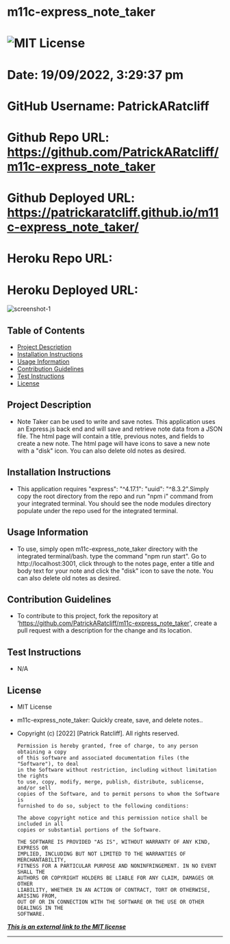 
# m11c-express_note_taker
# ![MIT License](https://img.shields.io/static/v1?label=license&message=MIT&color=green)
# Date: 19/09/2022, 3:29:37 pm
# GitHub Username: PatrickARatcliff
# Github Repo URL: https://github.com/PatrickARatcliff/m11c-express_note_taker
# Github Deployed URL: https://patrickaratcliff.github.io/m11c-express_note_taker/
# Heroku Repo URL:
# Heroku Deployed URL:

![screenshot-1]()
  
## Table of Contents
- [Project Description](#project-description)
- [Installation Instructions](#installation-instructions)
- [Usage Information](#usage-information)
- [Contribution Guidelines](#contribution-guidelines)
- [Test Instructions](#test-instructions)
- [License](#license)
  
## Project Description
- Note Taker can be used to write and save notes. This application uses an Express.js back end and will save and retrieve note data from a JSON file. The html page will contain a title, previous notes, and fields to create a new note. The html page will have icons to save a new note with a "disk" icon. You can also delete old notes as desired.
  
## Installation Instructions
- This application requires "express": "^4.17.1": "uuid": "^8.3.2".Simply copy the root directory from the repo and run "npm i" command from your integrated terminal. You should see the node modules directory populate under the repo used for the integrated terminal.
  
## Usage Information
- To use, simply open m11c-express_note_taker directory with the integrated terminal/bash. type the command "npm run start". Go to http://localhost:3001, click through to the notes page, enter a title and body text for your note and click the "disk" icon to save the note. You can also delete old notes as desired.
  
## Contribution Guidelines
- To contribute to this project, fork the repository at ‘https://github.com/PatrickARatcliff/m11c-express_note_taker', create a pull request with a description for the change and its location.
  
## Test Instructions
- N/A
    
## License
- MIT License
- m11c-express_note_taker: Quickly create, save, and delete notes..
- Copyright (c) [2022] [Patrick Ratcliff]. All rights reserved.

    

      Permission is hereby granted, free of charge, to any person obtaining a copy
      of this software and associated documentation files (the "Software"), to deal
      in the Software without restriction, including without limitation the rights
      to use, copy, modify, merge, publish, distribute, sublicense, and/or sell
      copies of the Software, and to permit persons to whom the Software is
      furnished to do so, subject to the following conditions:

      The above copyright notice and this permission notice shall be included in all
      copies or substantial portions of the Software.

      THE SOFTWARE IS PROVIDED "AS IS", WITHOUT WARRANTY OF ANY KIND, EXPRESS OR
      IMPLIED, INCLUDING BUT NOT LIMITED TO THE WARRANTIES OF MERCHANTABILITY,
      FITNESS FOR A PARTICULAR PURPOSE AND NONINFRINGEMENT. IN NO EVENT SHALL THE
      AUTHORS OR COPYRIGHT HOLDERS BE LIABLE FOR ANY CLAIM, DAMAGES OR OTHER
      LIABILITY, WHETHER IN AN ACTION OF CONTRACT, TORT OR OTHERWISE, ARISING FROM,
      OUT OF OR IN CONNECTION WITH THE SOFTWARE OR THE USE OR OTHER DEALINGS IN THE
      SOFTWARE.

    
***[This is an external link to the MIT license](https://en.wikipedia.org/wiki/MIT_License)***
  
---
